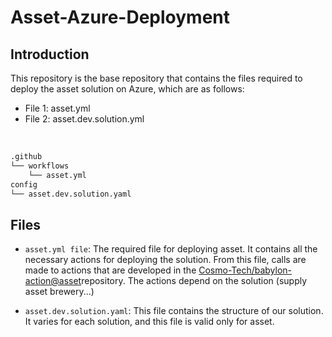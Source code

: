 # Asset-Azure-Deployment

## Introduction

This repository is the base repository that contains the files required to deploy the asset solution on Azure, which are as follows:

- File 1: asset.yml
- File 2: asset.dev.solution.yml

</br>

```bash
.github
└── workflows
    └── asset.yml
config
└── asset.dev.solution.yaml
```
## Files

- `asset.yml file`: The required file for deploying asset. It contains all the necessary actions for deploying the solution. From this file, calls are made to actions that are developed in the [Cosmo-Tech/babylon-action@asset](https://github.com/Cosmo-Tech/babylon-actions/tree/asset)repository. The actions depend on the solution  (supply asset brewery...)

- `asset.dev.solution.yaml`: This file contains the structure of our solution. It varies for each solution, and this file is valid only for asset.

